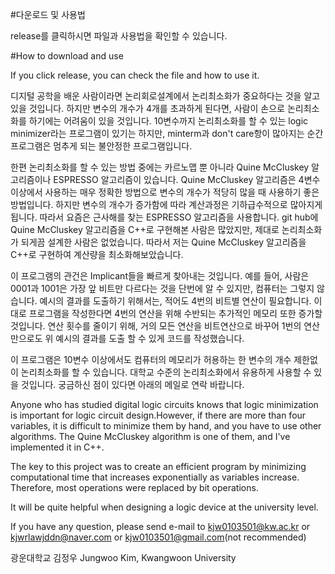 #다운로드 및 사용법

release를 클릭하시면 파일과 사용법을 확인할 수 있습니다.

#How to download and use

If you click release, you can check the file and how to use it.



디지털 공학을 배운 사람이라면 논리회로설계에서 논리최소화가 중요하다는 것을 알고 있을 것입니다. 하지만 변수의 개수가 4개를 초과하게 된다면, 사람이 손으로 논리최소화를 하기에는 어려움이 있을 것입니다. 10변수까지 논리최소화를 할 수 있는 logic minimizer라는 프로그램이 있기는 하지만, minterm과 don't care항이 많아지는 순간 프로그램은 멈추게 되는 불안정한 프로그램입니다.

한편 논리최소화를 할 수 있는 방법 중에는 카르노맵 뿐 아니라 Quine McCluskey 알고리즘이나 ESPRESSO 알고리즘이 있습니다. Quine McCluskey 알고리즘은 4변수 이상에서 사용하는 매우 정확한 방법으로 변수의 개수가 적당히 많을 때 사용하기 좋은 방법입니다. 하지만 변수의 개수가 증가함에 따라 계산과정은 기하급수적으로 많아지게 됩니다. 따라서 요즘은 근사해를 찾는 ESPRESSO 알고리즘을 사용합니다. git hub에 Quine McCluskey 알고리즘을 C++로 구현해본 사람은 많았지만, 제대로 논리최소화가 되게끔 설계한 사람은 없었습니다. 따라서 저는 Quine McCluskey 알고리즘을 C++로 구현하여 계산량을 최소화해보았습니다.

이 프로그램의 관건은 Implicant들을 빠르게 찾아내는 것입니다. 예를 들어, 사람은 0001과 1001은 가장 앞 비트만 다르다는 것을 단번에 알 수 있지만, 컴퓨터는 그렇지 않습니다. 예시의 결과를 도출하기 위해서는, 적어도 4번의 비트별 연산이 필요합니다. 이대로 프로그램을 작성한다면 4번의 연산을 위해 수반되는 추가적인 메모리 또한 증가할 것입니다. 연산 횟수를 줄이기 위해, 거의 모든 연산을 비트연산으로 바꾸어 1번의 연산만으로도 위 예시의 결과를 도출 할 수 있게 코드를 작성했습니다.

이 프로그램은 10변수 이상에서도 컴퓨터의 메모리가 허용하는 한 변수의 개수 제한없이 논리최소화를 할 수 있습니다. 대학교 수준의 논리최소화에서 유용하게 사용할 수 있을 것입니다.
궁금하신 점이 있다면 아래의 메일로 연락 바랍니다. 



Anyone who has studied digital logic circuits knows that logic minimization is important for logic circuit design.However, if there are more than four variables, it is difficult to minimize them by hand, and you have to use other algorithms. The Quine McCluskey algorithm is one of them, and I've implemented it in C++.

The key to this project was to create an efficient program by minimizing computational time that increases exponentially as variables increase. Therefore, most operations were replaced by bit operations.

It will be quite helpful when designing a logic device at the university level.

If you have any question, please send e-mail to kjw0103501@kw.ac.kr or kjwrlawjddn@naver.com or kjw0103501@gmail.com(not recommended)

광운대학교 김정우
Jungwoo Kim, Kwangwoon University
